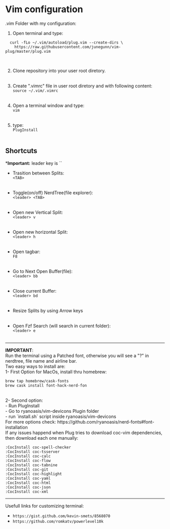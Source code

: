 # Vim configuration

.vim Folder with my configuration:

1. Open terminal and type:

```
  curl -fLo ~/.vim/autoload/plug.vim --create-dirs \
    https://raw.githubusercontent.com/junegunn/vim-plug/master/plug.vim
```

<br/>

2. Clone repository into your user root diretory.  
   <br/>

3. Create ".vimrc" file in user root diretory and with following content:  
   `source ~/.vim/.vimrc`  
   <br/>

4. Open a terminal window and type:  
   `vim`  
   <br/>

5. type:  
   `PlugInstall`  
   <br/>

<h2> Shortcuts </h2>
*<b>Important:</b> leader key is  `<Space>`

- Trasition between Splits:  
  `<TAB>`  
   <br/>
- Toggle(on/off) NerdTree(file explorer):  
  `<leader> <TAB>`  
  <br/>
- Open new Vertical Split:  
  `<leader> v`  
  <br/>

- Open new horizontal Split:  
  `<leader> h`  
  <br/>
- Open tagbar:  
  `F8`  
  <br/>

- Go to Next Open Buffer(file):  
  `<leader> bb`  
  <br/>

- Close current Buffer:  
  `<leader> bd`  
  <br/>

- Resize Splits by using Arrow keys  
  <br/>

- Open Fzf Search (will search in current folder):  
  `<leader> e`  
  <br/>

<hr>

<b>IMPORTANT</b>:<br/>
Run the terminal using a Patched font, otherwise you will see a "?" in nerdtree, file name and airline bar. <br/>
Two easy ways to install are:<br/>
1- First Option for MacOs, install thru homebrew: <br/>
```
brew tap homebrew/cask-fonts
brew cask install font-hack-nerd-fon
```
<br/>
2- Second option: <br/>
- Run PlugInstall <br/>
- Go to ryanoasis/vim-devicons Plugin folder <br/>
- run `install.sh` script inside ryanoasis/vim-devicons <br/>
For more options check: https://github.com/ryanoasis/nerd-fonts#font-installation
<br/>
If any issues happend when Plug tries to download coc-vim dependencies, then download each one manually:

```
:CocInstall coc-spell-checker
:CocInstall coc-tsserver
:CocInstall coc-calc
:CocInstall coc-flow
:CocInstall coc-tabnine
:CocInstall coc-git
:CocInstall coc-highlight
:CocInstall coc-yaml
:CocInstall coc-html
:CocInstall coc-json
:CocInstall coc-xml
```
<hr>

<p> Usefull links for customizing terminal: </p>
<ul>
  <li><code>https://gist.github.com/kevin-smets/8568070</code></li>
  <li><code>https://github.com/romkatv/powerlevel10k</code></li>
</ul>
